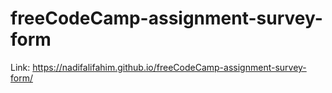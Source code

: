# freeCodeCamp-assignment-survey-form

Link:  https://nadifalifahim.github.io/freeCodeCamp-assignment-survey-form/